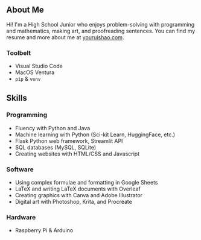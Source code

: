 ## About Me
Hi! I'm a High School Junior who enjoys problem-solving with programming and mathematics, making art, and proofreading sentences. You can find my resume and more about me at [youruishao.com](youruishao.com).

### Toolbelt
- Visual Studio Code
- MacOS Ventura
- `pip` & `venv` 

## Skills
### Programming
- Fluency with Python and Java
- Machine learning with Python (Sci-kit Learn, HuggingFace, etc.)
- Flask Python web framework, Streamlit API
- SQL databases (MySQL, SQLite)
- Creating websites with HTML/CSS and Javascript

### Software
- Using complex formulae and formatting in Google Sheets
- LaTeX and writing LaTeX documents with Overleaf
- Creating graphics with Canva and Adobe Illustrator
- Digital art with Photoshop, Krita, and Procreate

### Hardware
- Raspberry Pi & Arduino
